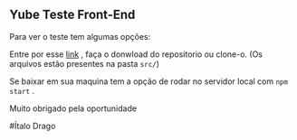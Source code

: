 ## Yube Teste Front-End

Para ver o teste tem algumas opções:

Entre por esse [link](https://dcitalo.github.io/Yube-Test/src/) , faça o donwload do repositorio ou clone-o. (Os arquivos estão presentes na pasta `src/`)

Se baixar em sua maquina tem a opção de rodar no servidor local com `npm start` .

Muito obrigado pela oportunidade

#Ítalo Drago
